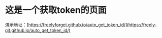 # 这是一个获取token的页面
演示地址：[https://freelyforget.github.io/auto_get_token_id/](https://freely-git.github.io/auto_get_token_id/)
